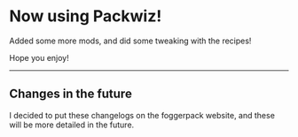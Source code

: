# Now using Packwiz!

Added some more mods, and did some tweaking with the recipes!

Hope you enjoy!

---

## Changes in the future
I decided to put these changelogs on the foggerpack website, and these will be more detailed in the future.
